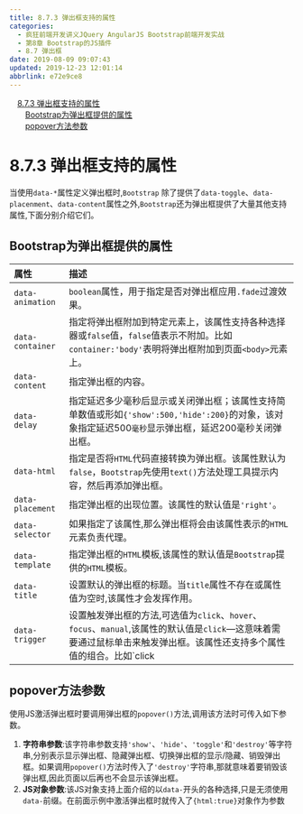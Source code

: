 ```yaml
---
title: 8.7.3 弹出框支持的属性
categories: 
  - 疯狂前端开发讲义JQuery AngularJS Bootstrap前端开发实战
  - 第8章 Bootstrap的JS插件
  - 8.7 弹出框
date: 2019-08-09 09:07:43
updated: 2019-12-23 12:01:14
abbrlink: e72e9ce8
---
```

<div id='my_toc'><a href="/JavaReadingNotes/e72e9ce8/#8-7-3-弹出框支持的属性" class="header_1">8.7.3 弹出框支持的属性</a>&nbsp;<br><a href="/JavaReadingNotes/e72e9ce8/#Bootstrap为弹出框提供的属性" class="header_2">Bootstrap为弹出框提供的属性</a>&nbsp;<br><a href="/JavaReadingNotes/e72e9ce8/#popover方法参数" class="header_2">popover方法参数</a>&nbsp;<br></div>
<style>.header_1{margin-left: 1em;}.header_2{margin-left: 2em;}.header_3{margin-left: 3em;}.header_4{margin-left: 4em;}.header_5{margin-left: 5em;}.header_6{margin-left: 6em;}</style>
<!--more-->
<script>if (navigator.platform.search('arm')==-1){document.getElementById('my_toc').style.display = 'none';}var e,p = document.getElementsByTagName('p');while (p.length>0) {e = p[0];e.parentElement.removeChild(e);}</script>

<!--end-->
<!--SSTStart-->
# 8.7.3 弹出框支持的属性 #
当使用`data-*`属性定义弹出框时,`Bootstrap` 除了提供了`data-toggle`、`data-placenment`、`data-content`属性之外,`Bootstrap`还为弹出框提供了大量其他支持属性,下面分别介绍它们。
## Bootstrap为弹出框提供的属性 ##

|属性|描述|
|:---|:---|
|`data-animation`|`boolean`属性，用于指定是否对弹出框应用`.fade`过渡效果。|
|`data-container`|指定将弹出框附加到特定元素上，该属性支持各种选择器或`false`值，`false`值表示不附加。比如`container:'body'`表明将弹出框附加到页面`<body>`元素上。|
|`data-content`|指定弹出框的内容。|
|`data-delay`|指定延迟多少毫秒后显示或关闭弹出框；该属性支持简单数值或形如`{'show':500,'hide':200}`的对象，该对象指定延迟500`毫秒`显示弹出框，延迟200毫秒关闭弹出框。|
|`data-html`|指定是否将`HTML`代码直接转换为弹出框。该属性默认为`false`，`Bootstrap`先使用`text()`方法处理工具提示内容，然后再添加弹出框。|
|`data-placement`|指定弹出框的出现位置。该属性的默认值是`'right'`。|
|`data-selector`|如果指定了该属性,那么弹出框将会由该属性表示的`HTML`元素负责代理。|
|`data-template`|指定弹出框的`HTML`模板,该属性的默认值是`Bootstrap`提供的`HTML`模板。|
|`data-title`|设置默认的弹出框的标题。当`title`属性不存在或属性值为空时,该属性才会发挥作用。|
|`data-trigger`|设置触发弹出框的方法,可选值为`click`、`hover`、`focus`、`manual`,该属性的默认值是`click`—这意味着需要通过鼠标单击来触发弹出框。该属性还支持多个属性值的组合。比如`click|hover`—这意味着鼠标悬停或单击都会触发弹出框。|

## popover方法参数 ##
使用JS激活弹出框时要调用弹出框的`popover()`方法,调用该方法时可传入如下参数。
1. **字符串参数**:该字符串参数支持`'show'`、`'hide'`、`'toggle'`和`'destroy'`等字符串,分别表示显示弹出框、隐藏弹出框、切换弹出框的显示/隐藏、销毁弹出框。如果调用`popover()`方法时传入了`'destroy'`字符串,那就意味着要销毁该弹出框,因此页面以后再也不会显示该弹出框。
2. **JS对象参数**:该JS对象支持上面介绍的以`data-`开头的各种选择,只是无须使用`data-`前缀。在前面示例中激活弹出框时就传入了`{html:true}`对象作为参数

<!--SSTStop-->

